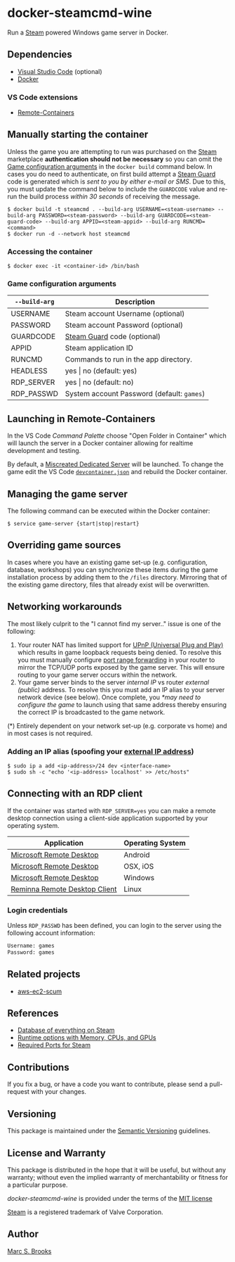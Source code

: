 # docker-steamcmd-wine

Run a [Steam](https://store.steampowered.com) powered Windows game server in Docker.

## Dependencies

- [Visual Studio Code](https://code.visualstudio.com/download) (optional)
- [Docker](https://docs.docker.com/get-docker)

### VS Code extensions

- [Remote-Containers](https://marketplace.visualstudio.com/items?itemName=ms-vscode-remote.remote-containers)

## Manually starting the container

Unless the game you are attempting to run was purchased on the [Steam](https://store.steampowered.com) marketplace **authentication should not be necessary** so you can omit the [Game configuration arguments](#game-configuration-arguments) in the `docker build` command below.  In cases you do need to authenticate, on first build attempt a [Steam Guard](https://help.steampowered.com/en/faqs/view/06B0-26E6-2CF8-254C) code is generated which is _sent to you by either e-mail or SMS_.  Due to this, you must update the command below to include the `GUARDCODE` value and re-run the build process _within 30 seconds_ of receiving the message.

    $ docker build -t steamcmd . --build-arg USERNAME=<steam-username> --build-arg PASSWORD=<steam-password> --build-arg GUARDCODE=<steam-guard-code> --build-arg APPID=<steam-appid> --build-arg RUNCMD=<command>
    $ docker run -d --network host steamcmd

### Accessing the container

    $ docker exec -it <container-id> /bin/bash

### Game configuration arguments

| `--build-arg` | Description             |
|---------------|-------------------------|
| USERNAME      | Steam account Username (optional) |
| PASSWORD      | Steam account Password (optional) |
| GUARDCODE     | [Steam Guard](https://help.steampowered.com/en/faqs/view/06B0-26E6-2CF8-254C) code (optional) |
| APPID         | Steam application ID    |
| RUNCMD        | Commands to run in the app directory. |
| HEADLESS      | yes &#124; no (default: yes) |
| RDP_SERVER    | yes &#124; no (default: no)  |
| RDP_PASSWD    | System account Password (default: `games`) |

## Launching in Remote-Containers

In the VS Code _Command Palette_ choose "Open Folder in Container" which will launch the server in a Docker container allowing for realtime development and testing.

By default, a [Miscreated Dedicated Server](https://steamdb.info/app/302200) will be launched.  To change the game edit the VS Code [`devcontainer.json`](https://github.com/nuxy/docker-steamcmd-wine/blob/develop/.devcontainer/devcontainer.json) and rebuild the Docker container.

## Managing the game server

The following command can be executed within the Docker container:

    $ service game-server {start|stop|restart}

## Overriding game sources

In cases where you have an existing game set-up (e.g. configuration, database, workshops) you can synchronize these items during the game installation process by adding them to the `/files` directory.  Mirroring that of the existing game directory, files that already exist will be overwritten.

## Networking workarounds

The most likely culprit to the "I cannot find my server.." issue is one of the following:

1. Your router NAT has limited support for [UPnP &#40;Universal Plug and Play&#41;](https://en.wikipedia.org/wiki/Universal_Plug_and_Play) which results in game loopback requests being denied.  To resolve this you must manually configure [port range forwarding](https://en.wikipedia.org/wiki/Port_forwarding) in your router to mirror the TCP/UDP ports exposed by the game server.  This will ensure routing to your game server occurs within the network.
2. Your game server binds to the server _internal IP_ vs router _external (public)_ address.  To resolve this you must add an IP alias to your server network device (see below).  Once complete, you _*may need to configure the game_ to launch using that same address thereby ensuring the correct IP is broadcasted to the game network.

(*) Entirely dependent on your network set-up (e.g. corporate vs home) and in most cases is not required.

### Adding an IP alias (spoofing your [external IP address](https://www.whatismyip.com))

    $ sudo ip a add <ip-address>/24 dev <interface-name>
    $ sudo sh -c "echo '<ip-address> localhost' >> /etc/hosts"

## Connecting with an RDP client

If the container was started with `RDP_SERVER=yes` you can make a remote desktop connection using a client-side application supported by your operating system.

| Application | Operating System |
|-------------|------------------|
| [Microsoft Remote Desktop](https://play.google.com/store/apps/details?id=com.microsoft.rdc.androidx) | Android |
| [Microsoft Remote Desktop](https://apps.apple.com/us/app/microsoft-remote-desktop/id1295203466) | OSX, iOS |
| [Microsoft Remote Desktop](https://apps.microsoft.com/store/detail/microsoft-remote-desktop/9WZDNCRFJ3PS) | Windows |
| [Reminna Remote Desktop Client](https://remmina.org/remmina-rdp) | Linux |

### Login credentials

Unless `RDP_PASSWD` has been defined, you can login to the server using the following account information:

```txt
Username: games
Password: games
```

## Related projects

- [aws-ec2-scum](https://github.com/nuxy/aws-ec2-scum)

## References

- [Database of everything on Steam](https://steamdb.info)
- [Runtime options with Memory, CPUs, and GPUs](https://docs.docker.com/config/containers/resource_constraints)
- [Required Ports for Steam](https://help.steampowered.com/en/faqs/view/2EA8-4D75-DA21-31EB)

## Contributions

If you fix a bug, or have a code you want to contribute, please send a pull-request with your changes.

## Versioning

This package is maintained under the [Semantic Versioning](https://semver.org) guidelines.

## License and Warranty

This package is distributed in the hope that it will be useful, but without any warranty; without even the implied warranty of merchantability or fitness for a particular purpose.

_docker-steamcmd-wine_ is provided under the terms of the [MIT license](http://www.opensource.org/licenses/mit-license.php)

[Steam](https://store.steampowered.com) is a registered trademark of Valve Corporation.

## Author

[Marc S. Brooks](https://github.com/nuxy)
